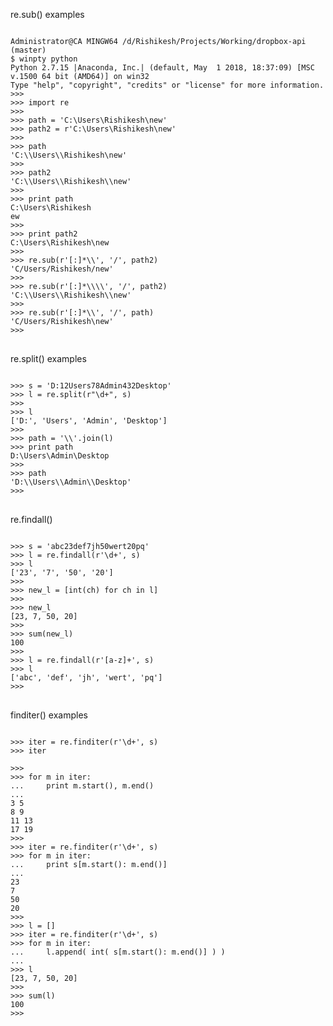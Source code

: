 re.sub() examples

<pre class="prettyprint">
<code>
Administrator@CA MINGW64 /d/Rishikesh/Projects/Working/dropbox-api (master)
$ winpty python
Python 2.7.15 |Anaconda, Inc.| (default, May  1 2018, 18:37:09) [MSC v.1500 64 bit (AMD64)] on win32
Type "help", "copyright", "credits" or "license" for more information.
>>>
>>> import re
>>>
>>> path = 'C:\Users\Rishikesh\new'
>>> path2 = r'C:\Users\Rishikesh\new'
>>>
>>> path
'C:\\Users\\Rishikesh\new'
>>>
>>> path2
'C:\\Users\\Rishikesh\\new'
>>>
>>> print path
C:\Users\Rishikesh
ew
>>>
>>> print path2
C:\Users\Rishikesh\new
>>>
>>> re.sub(r'[:]*\\', '/', path2)
'C/Users/Rishikesh/new'
>>>
>>> re.sub(r'[:]*\\\\', '/', path2)
'C:\\Users\\Rishikesh\\new'
>>>
>>> re.sub(r'[:]*\\', '/', path)
'C/Users/Rishikesh\new'
>>>
</code>
</pre>

re.split() examples

<pre class="prettyprint">
<code>
>>> s = 'D:12Users78Admin432Desktop'
>>> l = re.split(r"\d+", s)
>>>
>>> l
['D:', 'Users', 'Admin', 'Desktop']
>>>
>>> path = '\\'.join(l)
>>> print path
D:\Users\Admin\Desktop
>>>
>>> path
'D:\\Users\\Admin\\Desktop'
>>>
</code>
</pre>

re.findall()

<pre class="prettyprint">
<code>
>>> s = 'abc23def7jh50wert20pq'
>>> l = re.findall(r'\d+', s)
>>> l
['23', '7', '50', '20']
>>>
>>> new_l = [int(ch) for ch in l]
>>>
>>> new_l
[23, 7, 50, 20]
>>>
>>> sum(new_l)
100
>>>
>>> l = re.findall(r'[a-z]+', s)
>>> l
['abc', 'def', 'jh', 'wert', 'pq']
>>>
</code>
</pre>

finditer() examples

<pre class="prettyprint">
<code>
>>> iter = re.finditer(r'\d+', s)
>>> iter
<callable-iterator object at 0x000000000241D780>
>>>
>>> for m in iter:
...     print m.start(), m.end()
...
3 5
8 9
11 13
17 19
>>>
>>> iter = re.finditer(r'\d+', s)
>>> for m in iter:
...     print s[m.start(): m.end()]
...
23
7
50
20
>>>
>>> l = []
>>> iter = re.finditer(r'\d+', s)
>>> for m in iter:
...     l.append( int( s[m.start(): m.end()] ) )
...
>>> l
[23, 7, 50, 20]
>>>
>>> sum(l)
100
>>>
</code>
</pre>
